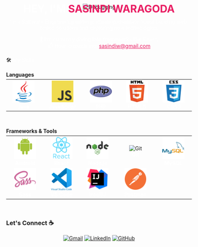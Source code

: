 

<div align="center" style="margin-top: -40px;">

<img src="https://media.giphy.com/media/2IudUHdI075HL02Pkk/giphy.gif" width="200px" alt="Debugging" />

</div>

<h1 align="center" style="color: white; margin-top: -20px;">HEY, I'M <span style="color:#e91e63;">SASINDI WARAGODA</span></h1>

<p align="center" style="color: white; margin-top: -10px;">
   I’m a Software Engineering undergraduate passionate about building web-based solutions and exploring new technologies.
</p>

<p style="text-align: center; color: white;">
   🌱 I’m currently diving into frameworks like React.  
   <br> 📫 How to reach me: <a href="mailto:sasindiw@gmail.com" style="color: #e91e63;">sasindiw@gmail.com</a>
</p>

🛠️ <span style="color:white;">My Skills</span>
<br><br>
**Languages**
<div align="center" style="margin-top: -10px;">
  <table> 
    <tr> 
      <td align="center" width="140"> 
        <img src="https://raw.githubusercontent.com/devicons/devicon/master/icons/java/java-original.svg" alt="Java" width="60" height="60"/> 
        <br><strong style="color:white;">Java</strong> 
      </td> 
      <td align="center" width="140"> 
        <img src="https://raw.githubusercontent.com/devicons/devicon/master/icons/javascript/javascript-original.svg" alt="JavaScript" width="60" height="60"/> 
        <br><strong style="color:white;">JavaScript</strong> 
      </td> 
      <td align="center" width="140"> 
        <img src="https://raw.githubusercontent.com/devicons/devicon/master/icons/php/php-original.svg" alt="PHP" width="60" height="60"/> 
        <br><strong style="color:white;">PHP</strong> 
      </td> 
      <td align="center" width="140"> 
        <img src="https://raw.githubusercontent.com/devicons/devicon/master/icons/html5/html5-original-wordmark.svg" alt="HTML5" width="60" height="60"/> 
        <br><strong style="color:white;">HTML5</strong> 
      </td> 
      <td align="center" width="140"> 
        <img src="https://raw.githubusercontent.com/devicons/devicon/master/icons/css3/css3-original-wordmark.svg" alt="CSS3" width="60" height="60"/> 
        <br><strong style="color:white;">CSS3</strong> 
      </td> 
    </tr> 
  </table> 
</div>
<br>

**Frameworks & Tools**
<div align="center" style="margin-top: -10px;">
  <table>
    <tr>
      <td align="center" width="120">
        <img src="https://raw.githubusercontent.com/devicons/devicon/master/icons/android/android-original-wordmark.svg" alt="Android" width="60" height="60"/>
        <br><strong style="color:white;">Android</strong>
      </td>
      <td align="center" width="120">
        <img src="https://raw.githubusercontent.com/devicons/devicon/master/icons/react/react-original-wordmark.svg" alt="React" width="60" height="60"/>
        <br><strong style="color:white;">React</strong>
      </td>
      <td align="center" width="120">
        <img src="https://raw.githubusercontent.com/devicons/devicon/master/icons/nodejs/nodejs-original-wordmark.svg" alt="Node.js" width="60" height="60"/>
        <br><strong style="color:white;">Node.js</strong>
      </td>
      <td align="center" width="120">
        <img src="https://www.vectorlogo.zone/logos/git-scm/git-scm-icon.svg" alt="Git" width="60" height="60"/>
        <br><strong style="color:white;">Git</strong>
      </td>
      <td align="center" width="120">
        <img src="https://raw.githubusercontent.com/devicons/devicon/master/icons/mysql/mysql-original-wordmark.svg" alt="MySQL" width="60" height="60"/>
        <br><strong style="color:white;">MySQL</strong>
      </td>
    </tr>
    <tr>
      <td align="center" width="120">
        <img src="https://raw.githubusercontent.com/devicons/devicon/master/icons/sass/sass-original.svg" alt="Sass" width="60" height="60"/>
        <br><strong style="color:white;">Sass</strong>
      </td>
      <td align="center" width="120">
        <img src="https://raw.githubusercontent.com/devicons/devicon/master/icons/vscode/vscode-original-wordmark.svg" alt="VS Code" width="60" height="60"/>
        <br><strong style="color:white;">VS Code</strong>
      </td>
      <td align="center" width="120">
        <img src="https://raw.githubusercontent.com/devicons/devicon/master/icons/intellij/intellij-original.svg" alt="IntelliJ" width="60" height="60"/>
        <br><strong style="color:white;">IntelliJ</strong>
      </td>
      <td align="center" width="120">
        <img src="https://raw.githubusercontent.com/devicons/devicon/master/icons/postman/postman-original.svg" alt="Postman" width="60" height="60"/>
        <br><strong style="color:white;">Postman</strong>
      </td>
    </tr>
  </table>
</div>

<br>

### Let's Connect ☕
<p align="center">
	<a href="mailto:sasindiw@gmail.com"><img src="https://img.icons8.com/bubbles/50/000000/gmail.png" alt="Gmail"/></a>
	<a href="https://www.linkedin.com/in/sasindi-waragoda"><img src="https://img.icons8.com/bubbles/50/000000/linkedin.png" alt="LinkedIn"/></a>
	<a href="https://github.com/sasindiw"><img src="https://img.icons8.com/bubbles/50/000000/github.png" alt="GitHub"/></a>
</p>

<!-- Divider GIF -->
<div align="center">
  <img src="https://media.giphy.com/media/W5eoZHPpUx9sapR0eu/giphy.gif" width="100%" height="2px" />
</div>







